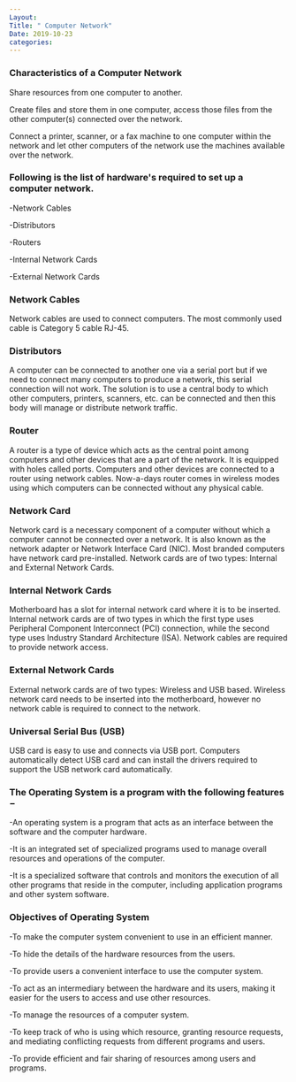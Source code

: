 ```yaml
---
Layout:
Title: " Computer Network"
Date: 2019-10-23
categories:
---
```

### Characteristics of a Computer Network
Share resources from one computer to another.

Create files and store them in one computer, access those files from the other computer(s) connected over the network.

Connect a printer, scanner, or a fax machine to one computer within the network and let other computers of the network use the machines available over the network.

### Following is the list of hardware's required to set up a computer network.
-Network Cables

-Distributors

-Routers

-Internal Network Cards

-External Network Cards

### Network Cables
Network cables are used to connect computers. The most commonly used cable is Category 5 cable RJ-45.

### Distributors
A computer can be connected to another one via a serial port but if we need to connect many computers to produce a network, this serial connection will not work.
The solution is to use a central body to which other computers, printers, scanners, etc. can be connected and then this body will manage or distribute network traffic.

### Router
A router is a type of device which acts as the central point among computers and other devices that are a part of the network. It is equipped with holes called ports. Computers and other devices are connected to a router using network cables. Now-a-days router comes in wireless modes using which computers can be connected without any physical cable.

### Network Card
Network card is a necessary component of a computer without which a computer cannot be connected over a network. It is also known as the network adapter or Network Interface Card (NIC). Most branded computers have network card pre-installed. Network cards are of two types: Internal and External Network Cards.

### Internal Network Cards
Motherboard has a slot for internal network card where it is to be inserted. Internal network cards are of two types in which the first type uses Peripheral Component Interconnect (PCI) connection, while the second type uses Industry Standard Architecture (ISA). Network cables are required to provide network access.

### External Network Cards
External network cards are of two types: Wireless and USB based. Wireless network card needs to be inserted into the motherboard, however no network cable is required to connect to the network.

### Universal Serial Bus (USB)
USB card is easy to use and connects via USB port. Computers automatically detect USB card and can install the drivers required to support the USB network card automatically.

### The Operating System is a program with the following features −
-An operating system is a program that acts as an interface between the software and the computer hardware.

-It is an integrated set of specialized programs used to manage overall resources and operations of the computer.

-It is a specialized software that controls and monitors the execution of all other programs that reside in the computer, including application programs and other system software.


### Objectives of Operating System
-To make the computer system convenient to use in an efficient manner.

-To hide the details of the hardware resources from the users.

-To provide users a convenient interface to use the computer system.

-To act as an intermediary between the hardware and its users, making it easier for the users to access and use other resources.

-To manage the resources of a computer system.

-To keep track of who is using which resource, granting resource requests, and mediating conflicting requests from different programs and users.

-To provide efficient and fair sharing of resources among users and programs.
